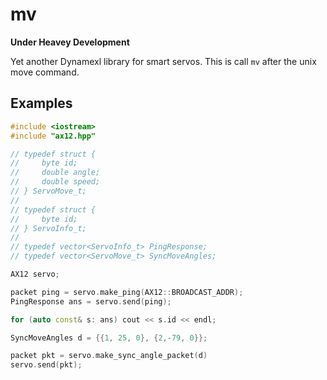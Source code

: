 # mv

**Under Heavey Development**

Yet another Dynamexl library for smart servos. This is call `mv` after the
unix move command.


## Examples

```cpp
#include <iostream>
#include "ax12.hpp"

// typedef struct {
//     byte id;
//     double angle;
//     double speed;
// } ServoMove_t;
//
// typedef struct {
//     byte id;
// } ServoInfo_t;
//
// typedef vector<ServoInfo_t> PingResponse;
// typedef vector<ServoMove_t> SyncMoveAngles;

AX12 servo;

packet ping = servo.make_ping(AX12::BROADCAST_ADDR);
PingResponse ans = servo.send(ping);

for (auto const& s: ans) cout << s.id << endl;

SyncMoveAngles d = {{1, 25, 0}, {2,-79, 0}};

packet pkt = servo.make_sync_angle_packet(d)
servo.send(pkt);
```
